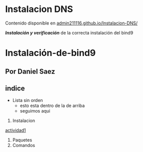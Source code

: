 # Instalacion DNS
Contenido disponible en [admin211116.github.io/Instalacion-DNS/](https://admin211116.github.io/Instalacion-servidor-DNS/)<p>
***Instalación y verificación*** de la correcta instalación del bind9
# Instalación-de-bind9
## Por Daniel Saez

## indice
* Lista sin orden 
  * esto esta dentro de la de arriba 
  * seguimos aqui

1. Instalacion

[actividad1](Actividad1.md)

1. Paquetes
1. Comandos
